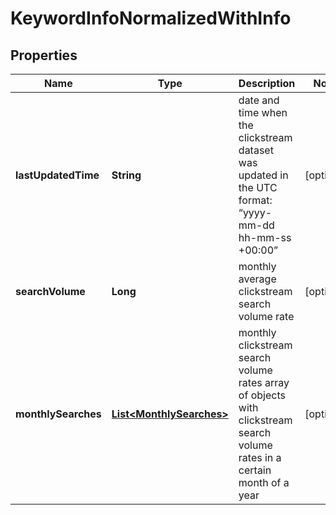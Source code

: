 

# KeywordInfoNormalizedWithInfo


## Properties

| Name | Type | Description | Notes |
|------------ | ------------- | ------------- | -------------|
|**lastUpdatedTime** | **String** | date and time when the clickstream dataset was updated in the UTC format: “yyyy-mm-dd hh-mm-ss +00:00” |  [optional] |
|**searchVolume** | **Long** | monthly average clickstream search volume rate |  [optional] |
|**monthlySearches** | [**List&lt;MonthlySearches&gt;**](MonthlySearches.md) | monthly clickstream search volume rates array of objects with clickstream search volume rates in a certain month of a year |  [optional] |



